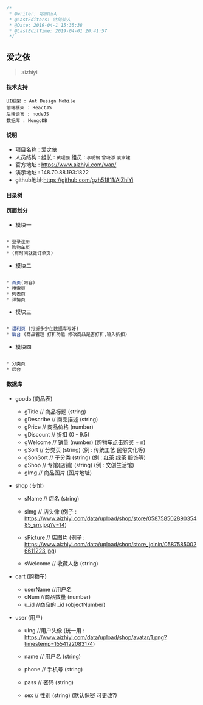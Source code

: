```javascript
/*
 * @writer: 咕鸽仙人
 * @LastEditors: 咕鸽仙人
 * @Date: 2019-04-1 15:35:38
 * @LastEditTime: 2019-04-01 20:41:57
 */
```

##  爱之依
> aizhiyi

#### 技术支持

    UI框架 : Ant Design Mobile
    前端框架 : ReactJS
    后端语言 : nodeJS
    数据库 : MongoDB

#### 说明

  * 项目名称 : 爱之依
  * 人员结构 : 组长 : `黄理强`    组员 :  `李明钢` `曾晓添` `袁家建`
  * 官方地址 : https://www.aizhiyi.com/wap/
  * 演示地址 : 148.70.88.193:1822
  * github地址:https://github.com/gzh51811/AiZhiYi

#### 目录树



#### 页面划分

* 模块一
```javascript

* 登录注册
* 购物车页
* (有时间就做订单页)

```
* 模块二
```javascript

* 首页(内容)
* 搜索页
* 列表页
* 详情页

```
* 模块三
```javascript

* 福利页 (打折多少在数据库写好)
* 后台 (商品管理 打折功能 修改商品是否打折,输入折扣)

```
* 模块四
```javascript

* 分类页
* 后台

```

#### 数据库

* goods (商品表)
  * gTitle        // 商品标题    (string)
  * gDescribe     // 商品描述    (string)
  * gPrice        // 商品价格    (number)
  * gDiscount     // 折扣        (0 - 9.5)
  * gWelcome      // 销量        (number) (购物车点击购买 + n)
  * gSort         // 分类页      (string) (例 : 传统工艺 民俗文化等)
  * gSonSort      // 子分类      (string) (例 : 红茶 绿茶 服饰等)
  * gShop         // 专馆(店铺)  (string) (例 : 文创生活馆)
  * gImg          // 商品图片    (图片地址)

* shop (专馆)
  * sName         // 店名        (string)
  * sImg          // 店头像       (例子 : https://www.aizhiyi.com/data/upload/shop/store/05875850289035485_sm.jpg?v=14)

  * sPicture      // 店图片       (例子 : https://www.aizhiyi.com/data/upload/shop/store_joinin/05875850026611223.jpg)

  * sWelcome      // 收藏人数      (string)

* cart (购物车)
  * userName      //用户名
  * cNum          //商品数量       (number)
  * u_id          //商品的 _id     (objectNumber)

* user (用户)
  * uIng          //用户头像        (统一用 : https://www.aizhiyi.com/data/upload/shop/avatar/1.png?timestemp=1554122083174)

  * name          // 用户名         (string)
  * phone         // 手机号         (string)
  * pass          // 密码           (string)
  * sex           // 性别           (string) (默认保密 可更改?)


